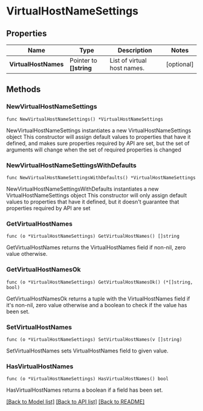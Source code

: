 # VirtualHostNameSettings

## Properties

Name | Type | Description | Notes
------------ | ------------- | ------------- | -------------
**VirtualHostNames** | Pointer to **[]string** | List of virtual host names. | [optional] 

## Methods

### NewVirtualHostNameSettings

`func NewVirtualHostNameSettings() *VirtualHostNameSettings`

NewVirtualHostNameSettings instantiates a new VirtualHostNameSettings object
This constructor will assign default values to properties that have it defined,
and makes sure properties required by API are set, but the set of arguments
will change when the set of required properties is changed

### NewVirtualHostNameSettingsWithDefaults

`func NewVirtualHostNameSettingsWithDefaults() *VirtualHostNameSettings`

NewVirtualHostNameSettingsWithDefaults instantiates a new VirtualHostNameSettings object
This constructor will only assign default values to properties that have it defined,
but it doesn't guarantee that properties required by API are set

### GetVirtualHostNames

`func (o *VirtualHostNameSettings) GetVirtualHostNames() []string`

GetVirtualHostNames returns the VirtualHostNames field if non-nil, zero value otherwise.

### GetVirtualHostNamesOk

`func (o *VirtualHostNameSettings) GetVirtualHostNamesOk() (*[]string, bool)`

GetVirtualHostNamesOk returns a tuple with the VirtualHostNames field if it's non-nil, zero value otherwise
and a boolean to check if the value has been set.

### SetVirtualHostNames

`func (o *VirtualHostNameSettings) SetVirtualHostNames(v []string)`

SetVirtualHostNames sets VirtualHostNames field to given value.

### HasVirtualHostNames

`func (o *VirtualHostNameSettings) HasVirtualHostNames() bool`

HasVirtualHostNames returns a boolean if a field has been set.


[[Back to Model list]](../README.md#documentation-for-models) [[Back to API list]](../README.md#documentation-for-api-endpoints) [[Back to README]](../README.md)


